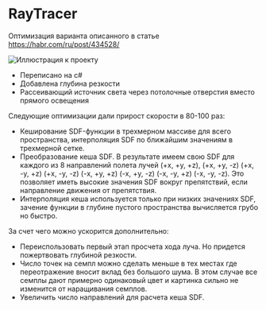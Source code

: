 # RayTracer
Оптимизация варианта описанного в статье https://habr.com/ru/post/434528/
 
![Иллюстрация к проекту](https://github.com/MaximPr/RayTracer/blob/master/screenshot.png)

- Переписано на c#
- Добавлена глубина резкости
- Рассеивающий источник света через потолочные отверстия вместо прямого освещения

Следующие оптимизации дали прирост скорости в 80-100 раз:
- Кеширование SDF-функции в трехмерном массиве для всего пространства, интерполяция SDF по ближайшим значениям в трехмерной сетке.
- Преобразование кеша SDF. В результате имеем свою SDF для каждого из 8 направлений полета лучей (+x, +y, +z), (+x, +y, -z) (+x, -y, +z) (+x, -y, -z) (-x, +y, +z) (-x, +y, -z) (-x, -y, +z) (-x, -y, -z). Это позволяет иметь высокие значения SDF вокруг препятствий, если направление движения от препятствия.
- Интерполяция кеша используется только при низких значениях SDF, зачение функции в глубине пустого пространства вычисляется грубо но быстро.

За счет чего можно ускорится дополнительно:
- Переиспользовать первый этап просчета хода луча. Но придется пожертвовать глубиной резкости.
- Число точек на семпл можно сделать меньше в тех местах где переотражение вносит вклад без большого шума. В этом случае все семплы дают примерно одинаковый цвет и картинка сильно не изменится от наращивания семплов.
- Увеличить число направлений для расчета кеша SDF.
